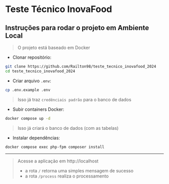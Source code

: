 # Teste Técnico InovaFood


## Instruções para rodar o projeto em Ambiente Local
> O projeto está baseado em Docker

- Clonar repositório:
```bash
git clone https://github.com/Railton98/teste_tecnico_inovafood_2024
cd teste_tecnico_inovafood_2024
```

- Criar arquivo `.env`:
```bash
cp .env.example .env
```
> Isso já traz `credênciais padrão` para o banco de dados

- Subir containers Docker:
```bash
docker compose up -d
```
> Isso já criará o banco de dados (com as tabelas) 

- Instalar dependências:
```bash
docker compose exec php-fpm composer install
```
---
> Acesse a aplicação em http://localhost
> - a rota `/` retorna uma simples mensagem de sucesso
> - a rota `/process` realiza o processamento
